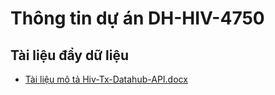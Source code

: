 # Thông tin dự án DH-HIV-4750
## Tài liệu đẩy dữ liệu
- [Tài liệu mô tả Hiv-Tx-Datahub-API.docx](https://github.com/dh-hos/files/blob/main/HIV-KyThuat4750/T%C3%A0i%20li%E1%BB%87u%20m%C3%B4%20t%E1%BA%A3%20Hiv-Tx-Datahub-API.docx)

